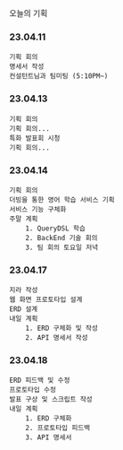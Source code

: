 오늘의 기획

### 23.04.11

    기획 회의
    명세서 작성
    컨설턴트님과 팀미팅 (5:10PM~)

### 23.04.13

    기획 회의
    기획 회의...
    특화 발표회 시청
    기획 회의...

### 23.04.14

    기획 회의
    더빙을 통한 영어 학습 서비스 기획
    서비스 기능 구체화
    주말 계획
        1. QueryDSL 학습
        2. BackEnd 기술 회의
        3. 팀 회의 토요일 저녁

### 23.04.17

    지라 작성
    웹 화면 프로토타입 설계
    ERD 설계
    내일 계획
        1. ERD 구체화 및 작성
        2. API 명세서 작성

### 23.04.18

    ERD 피드백 및 수정
    프로토타입 수정
    발표 구상 및 스크립트 작성
    내일 계획
        1. ERD 구체화
        2. 프로토타입 피드백
        3. API 명세서
